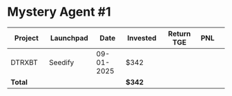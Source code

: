 # Mystery Agent #1



<table data-full-width="true"><thead><tr><th width="152">Project</th><th width="138">Launchpad</th><th width="132">Date</th><th width="133">Invested</th><th width="176">Return TGE </th><th>PNL</th><th></th></tr></thead><tbody><tr><td>DTRXBT</td><td>Seedify</td><td>09-01-2025</td><td>$342</td><td></td><td></td><td></td></tr><tr><td><strong>Total</strong></td><td></td><td></td><td><strong>$342</strong></td><td></td><td></td><td></td></tr></tbody></table>

